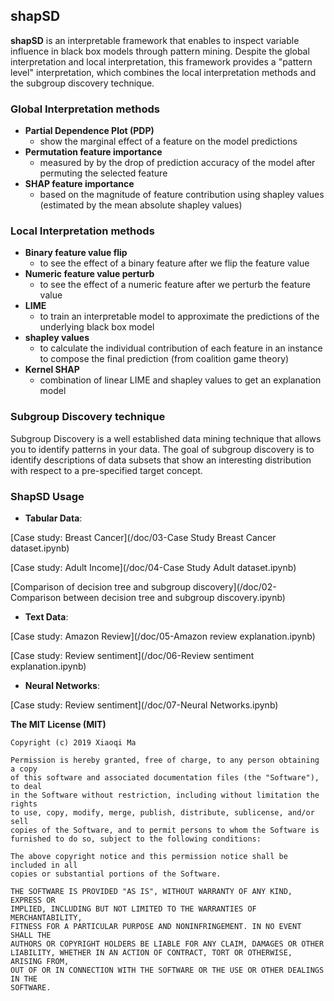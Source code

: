 ## shapSD

**shapSD** is an interpretable framework that enables to inspect variable influence in black box models through pattern mining. Despite the global interpretation and local interpretation, this framework provides a "pattern level" interpretation, which combines the local interpretation methods and the subgroup discovery technique. 

### Global Interpretation methods

- **Partial Dependence Plot (PDP)**
    - show the marginal effect of a feature on the model predictions
- **Permutation feature importance**
    - measured by by the drop of prediction accuracy of the model after permuting the selected feature
- **SHAP feature importance**
    - based on the magnitude of feature contribution using shapley values (estimated by the mean absolute shapley values)

### Local Interpretation methods

- **Binary feature value flip**
    - to see the effect of a binary feature after we flip the feature value
- **Numeric feature value perturb**
    - to see the effect of a numeric feature after we perturb the feature value
- **LIME** 
    - to train an interpretable model to approximate the predictions of the underlying black box model
- **shapley values**
    - to calculate the individual contribution of each feature in an instance to compose the final prediction (from coalition game theory)
- **Kernel SHAP**
    - combination of linear LIME and shapley values to get an explanation model

### Subgroup Discovery technique

Subgroup Discovery is a well established data mining technique that allows you to identify patterns in your data. The goal of subgroup discovery is to identify descriptions of data subsets that show an interesting distribution with respect to a pre-specified target concept.



### ShapSD Usage

- **Tabular Data**:

[Case study: Breast Cancer](/doc/03-Case Study Breast Cancer dataset.ipynb)

[Case study: Adult Income](/doc/04-Case Study Adult dataset.ipynb)

[Comparison of decision tree and subgroup discovery](/doc/02-Comparison between decision tree and subgroup discovery.ipynb)

- **Text Data**:

[Case study: Amazon Review](/doc/05-Amazon review explanation.ipynb)

[Case study: Review sentiment](/doc/06-Review sentiment explanation.ipynb)

- **Neural Networks**:

[Case study: Review sentiment](/doc/07-Neural Networks.ipynb)

**The MIT License (MIT)**

    Copyright (c) 2019 Xiaoqi Ma
    
    Permission is hereby granted, free of charge, to any person obtaining a copy
    of this software and associated documentation files (the "Software"), to deal
    in the Software without restriction, including without limitation the rights
    to use, copy, modify, merge, publish, distribute, sublicense, and/or sell
    copies of the Software, and to permit persons to whom the Software is
    furnished to do so, subject to the following conditions:
    
    The above copyright notice and this permission notice shall be included in all
    copies or substantial portions of the Software.
    
    THE SOFTWARE IS PROVIDED "AS IS", WITHOUT WARRANTY OF ANY KIND, EXPRESS OR
    IMPLIED, INCLUDING BUT NOT LIMITED TO THE WARRANTIES OF MERCHANTABILITY,
    FITNESS FOR A PARTICULAR PURPOSE AND NONINFRINGEMENT. IN NO EVENT SHALL THE
    AUTHORS OR COPYRIGHT HOLDERS BE LIABLE FOR ANY CLAIM, DAMAGES OR OTHER
    LIABILITY, WHETHER IN AN ACTION OF CONTRACT, TORT OR OTHERWISE, ARISING FROM,
    OUT OF OR IN CONNECTION WITH THE SOFTWARE OR THE USE OR OTHER DEALINGS IN THE
    SOFTWARE.